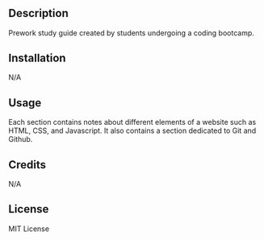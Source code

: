 # <Your-Project-Title>

## Description

Prework study guide created by students undergoing a coding bootcamp.


## Installation

N/A

## Usage

Each section contains notes about different elements of a website such as HTML, CSS, and Javascript. It also contains a section dedicated to Git and Github.

## Credits

N/A

## License

MIT License


